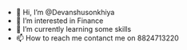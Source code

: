 - 👋 Hi, I’m @Devanshusonkhiya 
- 👀 I’m interested in Finance
- 🌱 I’m currently learning some skills
- 📫 How to reach me contanct me on 8824713220
  

<!---
Devanshusonkhiya/Devanshusonkhiya is a ✨ special ✨ repository because its `README.md` (this file) appears on your GitHub profile.
You can click the Preview link to take a look at your changes.
--->
